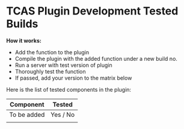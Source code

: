 # TCAS Plugin Development Tested Builds

**How it works:**
- Add the function to the plugin
- Compile the plugin with the added function under a new build no.
- Run a server with test version of plugin
- Thoroughly test the function
- If passed, add your version to the matrix below

Here is the list of tested components in the plugin:


|Component|Tested|
|---|---|
|To be added|Yes / No|
|   |   |